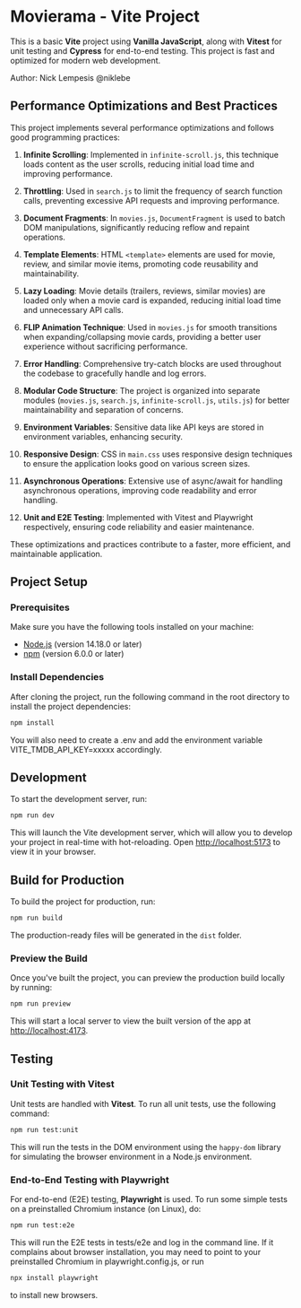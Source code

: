 # Movierama - Vite Project

This is a basic **Vite** project using **Vanilla JavaScript**, along with **Vitest** for unit testing and **Cypress** for end-to-end testing. This project is fast and optimized for modern web development.

Author: Nick Lempesis @niklebe

## Performance Optimizations and Best Practices

This project implements several performance optimizations and follows good programming practices:

1. **Infinite Scrolling**: Implemented in `infinite-scroll.js`, this technique loads content as the user scrolls, reducing initial load time and improving performance.

2. **Throttling**: Used in `search.js` to limit the frequency of search function calls, preventing excessive API requests and improving performance.

3. **Document Fragments**: In `movies.js`, `DocumentFragment` is used to batch DOM manipulations, significantly reducing reflow and repaint operations.

4. **Template Elements**: HTML `<template>` elements are used for movie, review, and similar movie items, promoting code reusability and maintainability.

5. **Lazy Loading**: Movie details (trailers, reviews, similar movies) are loaded only when a movie card is expanded, reducing initial load time and unnecessary API calls.

6. **FLIP Animation Technique**: Used in `movies.js` for smooth transitions when expanding/collapsing movie cards, providing a better user experience without sacrificing performance.

7. **Error Handling**: Comprehensive try-catch blocks are used throughout the codebase to gracefully handle and log errors.

8. **Modular Code Structure**: The project is organized into separate modules (`movies.js`, `search.js`, `infinite-scroll.js`, `utils.js`) for better maintainability and separation of concerns.

9. **Environment Variables**: Sensitive data like API keys are stored in environment variables, enhancing security.

10. **Responsive Design**: CSS in `main.css` uses responsive design techniques to ensure the application looks good on various screen sizes.

11. **Asynchronous Operations**: Extensive use of async/await for handling asynchronous operations, improving code readability and error handling.

12. **Unit and E2E Testing**: Implemented with Vitest and Playwright respectively, ensuring code reliability and easier maintenance.

These optimizations and practices contribute to a faster, more efficient, and maintainable application.

## Project Setup

### Prerequisites

Make sure you have the following tools installed on your machine:

- [Node.js](https://nodejs.org/en/) (version 14.18.0 or later)
- [npm](https://www.npmjs.com/) (version 6.0.0 or later)

### Install Dependencies

After cloning the project, run the following command in the root directory to install the project dependencies:

```bash
npm install
```

You will also need to create a .env and add the environment variable VITE_TMDB_API_KEY=xxxxx accordingly.

## Development

To start the development server, run:

```bash
npm run dev
```

This will launch the Vite development server, which will allow you to develop your project in real-time with hot-reloading. Open [http://localhost:5173](http://localhost:5173) to view it in your browser.

## Build for Production

To build the project for production, run:

```bash
npm run build
```

The production-ready files will be generated in the `dist` folder.

### Preview the Build

Once you've built the project, you can preview the production build locally by running:

```bash
npm run preview
```

This will start a local server to view the built version of the app at [http://localhost:4173](http://localhost:4173).

## Testing

### Unit Testing with Vitest

Unit tests are handled with **Vitest**. To run all unit tests, use the following command:

```bash
npm run test:unit
```

This will run the tests in the DOM environment using the `happy-dom` library for simulating the browser environment in a Node.js environment.

### End-to-End Testing with Playwright

For end-to-end (E2E) testing, **Playwright** is used. To run some simple tests on a preinstalled Chromium instance (on Linux), do:

```bash
npm run test:e2e
```

This will run the E2E tests in tests/e2e and log in the command line. If it complains about browser installation, you may need to point to your preinstalled Chromium in playwright.config.js, or run

```bash
npx install playwright
```

to install new browsers.
